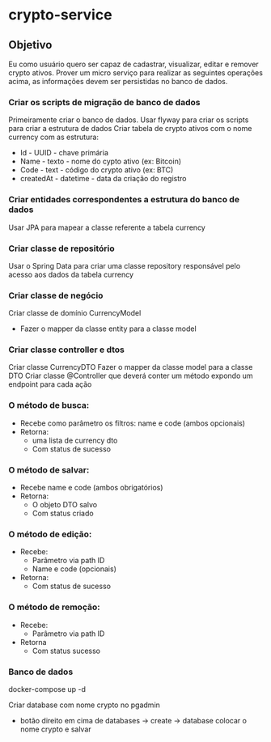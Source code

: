 # crypto-service

## Objetivo

Eu como usuário quero ser capaz de cadastrar, visualizar, editar e remover crypto ativos. Prover um micro serviço para realizar as seguintes operações acima, as informações devem ser persistidas no banco de dados.


### Criar os scripts de migração de banco de dados
Primeiramente criar o banco de dados.
Usar flyway para criar os scripts para criar a estrutura de dados
Criar tabela de crypto ativos com o nome currency com as estrutura:
- Id - UUID - chave primária
- Name - texto - nome do cypto ativo (ex: Bitcoin)
- Code - text - código do crypto ativo (ex: BTC)
- createdAt - datetime - data da criação do registro


### Criar entidades correspondentes a estrutura do banco de dados
Usar JPA para mapear a classe referente a tabela currency

### Criar classe de repositório
Usar o Spring Data para criar uma classe repository responsável pelo acesso aos dados da tabela currency


### Criar classe de negócio
Criar classe de domínio CurrencyModel
- Fazer o mapper da classe entity para a classe model

### Criar classe controller e dtos
Criar classe CurrencyDTO
Fazer o mapper da classe model para a classe DTO
Criar classe @Controller que deverá conter um método expondo um endpoint para cada ação

### O método de busca:
- Recebe como parâmetro os filtros: name e code (ambos opcionais)
- Retorna:
  - uma lista de currency dto
  - Com status de sucesso

### O método de salvar:
- Recebe name e code (ambos obrigatórios)
- Retorna:
  - O objeto DTO salvo
  - Com status criado

### O método de edição:
- Recebe:
  - Parâmetro via path ID
  - Name e code (opcionais)
- Retorna:
  - Com status de sucesso

### O método de remoção:
- Recebe:
  - Parâmetro via path ID
- Retorna
  - Com status sucesso

### Banco de dados

docker-compose up -d

Criar database com nome crypto no pgadmin

- botão direito em cima de databases -> create -> database
colocar o nome crypto e salvar